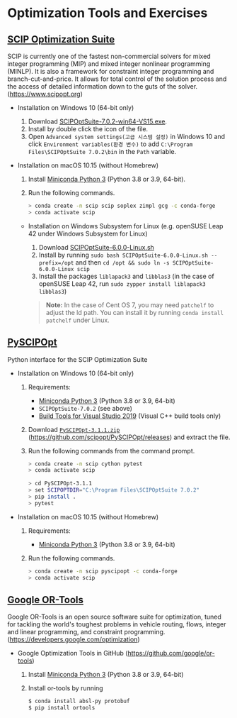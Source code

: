 # Optimization Tools and Exercises

## [SCIP Optimization Suite](https://www.scipopt.org)

SCIP is currently one of the fastest non-commercial solvers for mixed integer programming (MIP) and mixed integer nonlinear programming (MINLP). It is also a framework for constraint integer programming and branch-cut-and-price. It allows for total control of the solution process and the access of detailed information down to the guts of the solver. (https://www.scipopt.org)

  - Installation on Windows 10 (64-bit only)

    1. Download [SCIPOptSuite-7.0.2-win64-VS15.exe](https://www.scipopt.org/download.php?fname=SCIPOptSuite-7.0.2-win64-VS15.exe).
    2. Install by double click the icon of the file.
    3. Open `Advanced system settings(고급 시스템 설정)` in Windows 10 and click `Environment variables(환경 변수)` to add `C:\Program Files\SCIPOptSuite 7.0.2\bin` in the `Path` variable.

    

- Installation on macOS 10.15 (without Homebrew)
    1. Install [Miniconda Python 3](https://docs.conda.io/en/latest/miniconda.html) (Python 3.8 or 3.9, 64-bit).
      
    2. Run the following commands.
       ```bash
       > conda create -n scip scip soplex zimpl gcg -c conda-forge
       > conda activate scip
       ```

   


  - Installation on Windows Subsystem for Linux (e.g. openSUSE Leap 42 under Windows Subsystem for Linux)

    1. Download [SCIPOptSuite-6.0.0-Linux.sh](http://scip.zib.de/download.php?fname=SCIPOptSuite-6.0.0-Linux.sh)
    2. Install by running `sudo bash SCIPOptSuite-6.0.0-Linux.sh --prefix=/opt` and then `cd /opt && sudo ln -s SCIPOptSuite-6.0.0-Linux scip`
    3. Install the packages `liblapack3` and `libblas3` (in the case of openSUSE Leap 42, run `sudo zypper install liblapack3 libblas3`)

    > **Note:** In the case of Cent OS 7, you may need `patchelf` to adjust the ld path. You can install it by running `conda install patchelf` under Linux.



## [PySCIPOpt](https://github.com/SCIP-Interfaces/PySCIPOpt)

Python interface for the SCIP Optimization Suite

- Installation on Windows 10 (64-bit only)
    1. Requirements:
       - [Miniconda Python 3](https://docs.conda.io/en/latest/miniconda.html) (Python 3.8 or 3.9, 64-bit)
       - `SCIPOptSuite-7.0.2` (see above)
       - [Build Tools for Visual Studio 2019](https://visualstudio.microsoft.com/downloads/#build-tools-for-visual-studio-2019) (Visual C++ build tools only)
       
    2. Download [`PySCIPOpt-3.1.1.zip`](https://github.com/scipopt/PySCIPOpt/archive/refs/tags/v3.1.1.zip) (https://github.com/scipopt/PySCIPOpt/releases) and extract the file.

    3. Run the following commands from the command prompt.
       ```bash
       > conda create -n scip cython pytest
       > conda activate scip
    
       > cd PySCIPOpt-3.1.1
       > set SCIPOPTDIR="C:\Program Files\SCIPOptSuite 7.0.2"
       > pip install .
       > pytest
       ```



- Installation on macOS 10.15 (without Homebrew)
    1. Requirements:
      
       - [Miniconda Python 3](https://docs.conda.io/en/latest/miniconda.html) (Python 3.8 or 3.9, 64-bit)
       
    2. Run the following commands.
       ```bash
       > conda create -n scip pyscipopt -c conda-forge
       > conda activate scip
       ```




## [Google OR-Tools](https://developers.google.com/optimization/)

Google OR-Tools is an open source software suite for optimization, tuned for tackling the world's toughest    problems in vehicle routing, flows, integer and linear programming, and constraint programming. (https://developers.google.com/optimization)

  - Google Optimization Tools in GitHub (https://github.com/google/or-tools)
    1. Install [Miniconda Python 3](https://docs.conda.io/en/latest/miniconda.html) (Python 3.8 or 3.9, 64-bit)
    2. Install or-tools by running
    
       ```bash
       $ conda install absl-py protobuf
       $ pip install ortools
       ```


